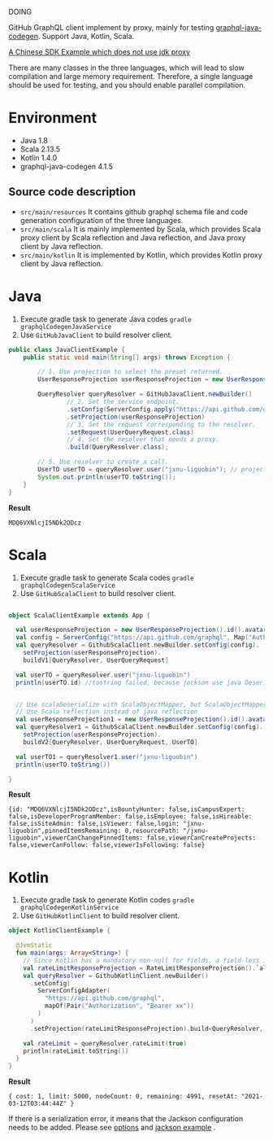DOING

GitHub GraphQL client implement by proxy, mainly for
testing [graphql-java-codegen](https://github.com/kobylynskyi/graphql-java-codegen). Support Java, Kotlin, Scala.

[A Chinese SDK Example which does not use jdk proxy](https://github.com/growingio/growingio-graphql-javasdk)

There are many classes in the three languages, which will lead to slow compilation and large memory requirement.
Therefore, a single language should be used for testing, and you should enable parallel compilation.

# Environment

- Java 1.8
- Scala 2.13.5
- Kotlin 1.4.0
- graphql-java-codegen 4.1.5

## Source code description

- `src/main/resources` It contains github graphql schema file and code generation configuration of the three languages.
- `src/main/scala` It is mainly implemented by Scala, which provides Scala proxy client by Scala reflection and Java
  reflection, and Java proxy client by Java reflection.
- `src/main/kotlin` It is implemented by Kotlin, which provides Kotlin proxy client by Java reflection.

# Java

1. Execute gradle task to generate Java codes `gradle graphqlCodegenJavaService`
2. Use `GitHubJavaClient` to build resolver client.

```java
public class JavaClientExample {
    public static void main(String[] args) throws Exception {

        // 1. Use projection to select the preset returned.
        UserResponseProjection userResponseProjection = new UserResponseProjection().id().avatarUrl().login().resourcePath();

        QueryResolver queryResolver = GitHubJavaClient.newBuilder()
                // 2. Set the service endpoint.
                .setConfig(ServerConfig.apply("https://api.github.com/graphql", Collections.singletonMap("Authorization", "Bearer xx")))
                .setProjection(userResponseProjection)
                // 3. Set the request corresponding to the resolver.
                .setRequest(UserQueryRequest.class)
                // 4. Set the resolver that needs a proxy.
                .build(QueryResolver.class);

        // 5. Use resolver to create a call.
        UserTO userTO = queryResolver.user("jxnu-liguobin"); // projection and request must correspond to the return type of the user method.
        System.out.println(userTO.toString());
    }
}
```

**Result**

```
MDQ6VXNlcjI5NDk2ODcz
```

# Scala

1. Execute gradle task to generate Scala codes `gradle graphqlCodegenScalaService`
2. Use `GitHubScalaClient` to build resolver client.

```scala

object ScalaClientExample extends App {

  val userResponseProjection = new UserResponseProjection().id().avatarUrl().login().resourcePath()
  val config = ServerConfig("https://api.github.com/graphql", Map("Authorization" -> "Bearer xx"))
  val queryResolver = GithubScalaClient.newBuilder.setConfig(config).
    setProjection(userResponseProjection).
    buildV1[QueryResolver, UserQueryRequest]

  val userTO = queryResolver.user("jxnu-liguobin")
  println(userTO.id) //tostring failed, because jackson use java Deserializer 


  // Use scalaDeserialize with ScalaObjectMapper, but ScalaObjectMapper will not be available in scala3.
  // Use Scala reflection instead of java reflection
  val userResponseProjection1 = new UserResponseProjection().id().avatarUrl().login().resourcePath()
  val queryResolver1 = GithubScalaClient.newBuilder.setConfig(config).
    setProjection(userResponseProjection).
    buildV2[QueryResolver, UserQueryRequest, UserTO]

  val userTO1 = queryResolver1.user("jxnu-liguobin")
  println(userTO.toString())

}
```

**Result**

```
{id: "MDQ6VXNlcjI5NDk2ODcz",isBountyHunter: false,isCampusExpert: false,isDeveloperProgramMember: false,isEmployee: false,isHireable: false,isSiteAdmin: false,isViewer: false,login: "jxnu-liguobin",pinnedItemsRemaining: 0,resourcePath: "/jxnu-liguobin",viewerCanChangePinnedItems: false,viewerCanCreateProjects: false,viewerCanFollow: false,viewerIsFollowing: false}
```

# Kotlin

1. Execute gradle task to generate Kotlin codes `gradle graphqlCodegenKotlinService`
2. Use `GitHubKotlinClient` to build resolver client.

```kotlin
object KotlinClientExample {

  @JvmStatic
  fun main(args: Array<String>) {
    // Since Kotlin has a mandatory non-null for fields, a field-less interface test is used here.
    val rateLimitResponseProjection = RateLimitResponseProjection().`all$`(1)
    val queryResolver = GithubKotlinClient.newBuilder()
      .setConfig(
        ServerConfigAdapter(
          "https://api.github.com/graphql",
          mapOf(Pair("Authorization", "Bearer xx"))
        )
      )
      .setProjection(rateLimitResponseProjection).build<QueryResolver, RateLimitQueryRequest>()

    val rateLimit = queryResolver.rateLimit(true)
    println(rateLimit.toString())
  }
}
```

**Result**

```
{ cost: 1, limit: 5000, nodeCount: 0, remaining: 4991, resetAt: "2021-03-12T03:44:44Z" }
```

If there is a serialization error, it means that the Jackson configuration needs to be added. Please
see [options](https://github.com/kobylynskyi/graphql-java-codegen/blob/develop/docs/codegen-options.md) and
[jackson example](https://github.com/kobylynskyi/graphql-java-codegen/blob/de7335adc28529055cadacdc38af99c19f3e4c55/plugins/gradle/example-client/build.gradle#L87)
.